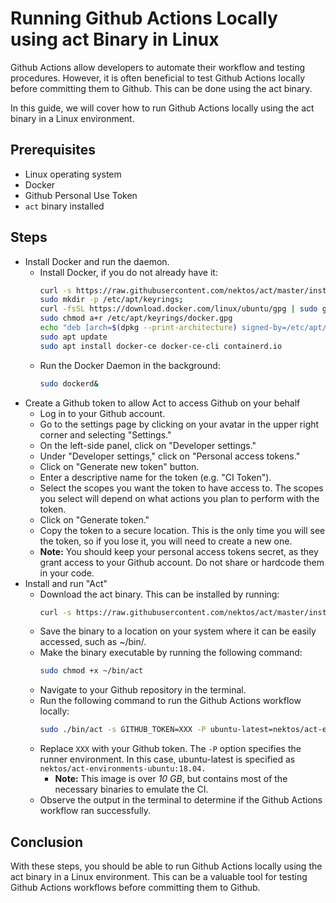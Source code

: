 # Running Github Actions Locally using act Binary in Linux
Github Actions allow developers to automate their workflow and testing procedures. However, it is often beneficial to test Github Actions locally before committing them to Github. This can be done using the act binary.

In this guide, we will cover how to run Github Actions locally using the act binary in a Linux environment.

## Prerequisites
* Linux operating system
* Docker
* Github Personal Use Token
* `act` binary installed

## Steps
* Install Docker and run the daemon.
  * Install Docker, if you do not already have it:
    ```bash
    curl -s https://raw.githubusercontent.com/nektos/act/master/install.sh | sudo bash;
    sudo mkdir -p /etc/apt/keyrings;
    curl -fsSL https://download.docker.com/linux/ubuntu/gpg | sudo gpg --dearmor -o /etc/apt/keyrings/docker.gpg;
    sudo chmod a+r /etc/apt/keyrings/docker.gpg
    echo "deb [arch=$(dpkg --print-architecture) signed-by=/etc/apt/keyrings/docker.gpg] https://download.docker.com/linux/ubuntu $(lsb_release -cs) stable" | sudo tee /etc/apt/sources.list.d/docker.list > /dev/null
    sudo apt update
    sudo apt install docker-ce docker-ce-cli containerd.io
    ```
  * Run the Docker Daemon in the background:
    ```bash
    sudo dockerd&
    ```
* Create a Github token to allow Act to access Github on your behalf
  * Log in to your Github account.
  * Go to the settings page by clicking on your avatar in the upper right corner and selecting "Settings."
  * On the left-side panel, click on "Developer settings."
  * Under "Developer settings," click on "Personal access tokens."
  * Click on "Generate new token" button.
  * Enter a descriptive name for the token (e.g. "CI Token").
  * Select the scopes you want the token to have access to. The scopes you select will depend on what actions you plan to perform with the token.
  * Click on "Generate token."
  * Copy the token to a secure location. This is the only time you will see the token, so if you lose it, you will need to create a new one.
  * **Note:** You should keep your personal access tokens secret, as they grant access to your Github account. Do not share or hardcode them in your code.
* Install and run "Act"
  * Download the act binary. This can be installed by running:
    ```bash
    curl -s https://raw.githubusercontent.com/nektos/act/master/install.sh | sudo bash
    ```
  * Save the binary to a location on your system where it can be easily accessed, such as ~/bin/.
  * Make the binary executable by running the following command:
    ```bash
    sudo chmod +x ~/bin/act
    ```
  * Navigate to your Github repository in the terminal.
  * Run the following command to run the Github Actions workflow locally:
    ```bash
    sudo ./bin/act -s GITHUB_TOKEN=XXX -P ubuntu-latest=nektos/act-environments-ubuntu:18.04
    ```
  * Replace `XXX` with your Github token. The `-P` option specifies the runner environment. In
  this case, ubuntu-latest is specified as `nektos/act-environments-ubuntu:18.04.`
    * **Note:** This image is over _10 GB_, but contains most of the necessary binaries to emulate the CI.
  * Observe the output in the terminal to determine if the Github Actions workflow ran successfully.

## Conclusion
With these steps, you should be able to run Github Actions locally using the act binary in a Linux environment. This can be a valuable tool for testing Github Actions workflows before committing them to Github.




